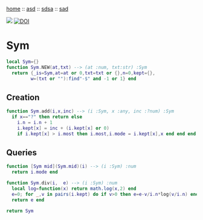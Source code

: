 [home](home) :: [asd](as) :: [sdsa](asd) :: [sad](asd)  <p>
<a href="https://github.com/timm/shortr/actions/workflows/tests.yml"><img src="https://github.com/timm/shortr/actions/workflows/tests.yml/badge.svg"></a>
<a href="https://zenodo.org/badge/latestdoi/206205826"> <img src="https://zenodo.org/badge/206205826.svg" alt="DOI"></a>

 
# Sym


```lua
local Sym={}
function Sym.NEW(at,txt) --> (at :num, txt:str) :Sym
  return {_is=Sym,at=at or 0,txt=txt or {},n=0,kept={},
         w=(txt or ""):find"-$" and -1 or 1} end
```
## Creation
```lua
function Sym.add(i,x,inc) --> (i :Sym, x :any, inc :?num) :Sym
  if x=="?" then return else
    i.n = i.n + 1
    i.kept[x] = inc + (i.kept[x] or 0) 
    if i.kept[x] > i.most then i.most,i.mode = i.kept[x],x end end end
```
## Queries
```lua
function [Sym mid](Sym.mid)(i) --> (i :Sym) :num
  return i.mode end

function Sym.div(i,  e) --> (i :Sym) :num
  local log=function(x) return math.log(x,2) end
  e=0; for _,v in pairs(i.kept) do if v>0 then e=e-v/i.n*log(v/i.n) end end
  return e end

return Sym
```
